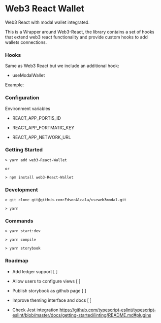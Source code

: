 # Web3 React Wallet

Web3 React with modal wallet integrated.

This is a Wrapper around Web3-React, the library contains a set of hooks that extend web3 react functionality and provide
custom hooks to add wallets connections.

### Hooks

Same as Web3 React but we include an additional hook:

- useModalWallet

Example:

### Configuration

Environment variables

- REACT_APP_PORTIS_ID

- REACT_APP_FORTMATIC_KEY

- REACT_APP_NETWORK_URL

### Getting Started

```
> yarn add web3-React-Wallet

or 

> npm install web3-React-Wallet

```

### Development

```
> git clone git@github.com:EdsonAlcala/useweb3modal.git

> yarn

```

### Commands

```
> yarn start:dev

> yarn compile

> yarn storybook

```

### Roadmap

- Add ledger support [ ]

- Allow users to configure views [ ]

- Publish storybook as github page [ ]

- Improve theming interface and docs [ ]

- Check Jest integration https://github.com/typescript-eslint/typescript-eslint/blob/master/docs/getting-started/linting/README.md#plugins


